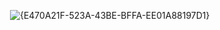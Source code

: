 <img> ![{E470A21F-523A-43BE-BFFA-EE01A88197D1}](https://github.com/user-attachments/assets/d4c7d2be-8d4a-4015-9d6a-50cbc24ed70d)
